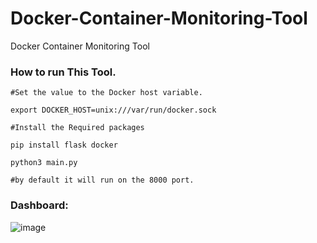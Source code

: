 # Docker-Container-Monitoring-Tool
Docker Container Monitoring Tool 


### How to run This Tool.


```
#Set the value to the Docker host variable.

export DOCKER_HOST=unix:///var/run/docker.sock

#Install the Required packages 

pip install flask docker

python3 main.py

#by default it will run on the 8000 port. 

```


### Dashboard: 



![image](https://github.com/user-attachments/assets/5925be56-d47e-4640-a433-6cda966c125b)
